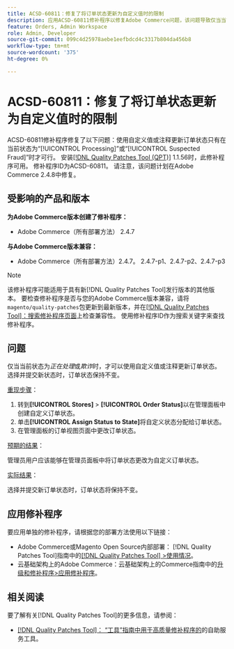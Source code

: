 ```yaml
---
title: ACSD-60811：修复了将订单状态更新为自定义值时的限制
description: 应用ACSD-60811修补程序以修复Adobe Commerce问题，该问题导致仅当当前状态为“正在处理”或“欺诈”时，才可能使用自定义值或注释更新订单状态。
feature: Orders, Admin Workspace
role: Admin, Developer
source-git-commit: 099c4d25978aebe1eefbdcd4c3317b804da456b8
workflow-type: tm+mt
source-wordcount: '375'
ht-degree: 0%

---
```



# ACSD-60811：修复了将订单状态更新为自定义值时的限制

ACSD-60811修补程序修复了以下问题：使用自定义值或注释更新订单状态只有在当前状态为“[!UICONTROL Processing]”或“[!UICONTROL Suspected Fraud]”时才可行。 安装[[!DNL Quality Patches Tool (QPT)]](/help/tools/quality-patches-tool/quality-patches-tool-to-self-serve-quality-patches.md) 1.1.56时，此修补程序可用。 修补程序ID为ACSD-60811。 请注意，该问题计划在Adobe Commerce 2.4.8中修复。

## 受影响的产品和版本

**为Adobe Commerce版本创建了修补程序：**

* Adobe Commerce（所有部署方法） 2.4.7

**与Adobe Commerce版本兼容：**

* Adobe Commerce（所有部署方法）2.4.7。 2.4.7-p1、2.4.7-p2、2.4.7-p3

>[!NOTE]
>
>该修补程序可能适用于具有新[!DNL Quality Patches Tool]发行版本的其他版本。 要检查修补程序是否与您的Adobe Commerce版本兼容，请将`magento/quality-patches`包更新到最新版本，并在[[!DNL Quality Patches Tool]：搜索修补程序页面](https://experienceleague.adobe.com/tools/commerce-quality-patches/index.html)上检查兼容性。 使用修补程序ID作为搜索关键字来查找修补程序。

## 问题

仅当当前状态为&#x200B;*正在处理*&#x200B;或&#x200B;*欺诈*&#x200B;时，才可以使用自定义值或注释更新订单状态。 选择并提交新状态时，订单状态保持不变。

<u>重现步骤</u>：

1. 转到&#x200B;**[!UICONTROL Stores]** > **[!UICONTROL Order Status]**&#x200B;以在管理面板中创建自定义订单状态。
1. 单击&#x200B;**[!UICONTROL Assign Status to State]**&#x200B;将自定义状态分配给订单状态。
1. 在管理面板的订单视图页面中更改订单状态。

<u>预期的结果</u>：

管理员用户应该能够在管理员面板中将订单状态更改为自定义订单状态。

<u>实际结果</u>：

选择并提交新订单状态时，订单状态将保持不变。

## 应用修补程序

要应用单独的修补程序，请根据您的部署方法使用以下链接：

* Adobe Commerce或Magento Open Source内部部署： [!DNL Quality Patches Tool]指南中的[[!DNL Quality Patches Tool] >使用情况](/help/tools/quality-patches-tool/usage.md)。
* 云基础架构上的Adobe Commerce：云基础架构上的Commerce指南中的[升级和修补程序>应用修补程序](https://experienceleague.adobe.com/docs/commerce-cloud-service/user-guide/develop/upgrade/apply-patches.html)。

## 相关阅读

要了解有关[!DNL Quality Patches Tool]的更多信息，请参阅：

* [[!DNL Quality Patches Tool]： “工具”指南中用于高质量修补程序的](/help/tools/quality-patches-tool/quality-patches-tool-to-self-serve-quality-patches.md)的自助服务工具。
